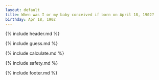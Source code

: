 ```yaml
---
layout: default
title: When was I or my baby conceived if born on April 18, 1902?
birthday: Apr 18, 1902
---
```


{% include header.md %}

{% include guess.md %}

{% include calculate.md %}

{% include safety.md %}

{% include footer.md %}



